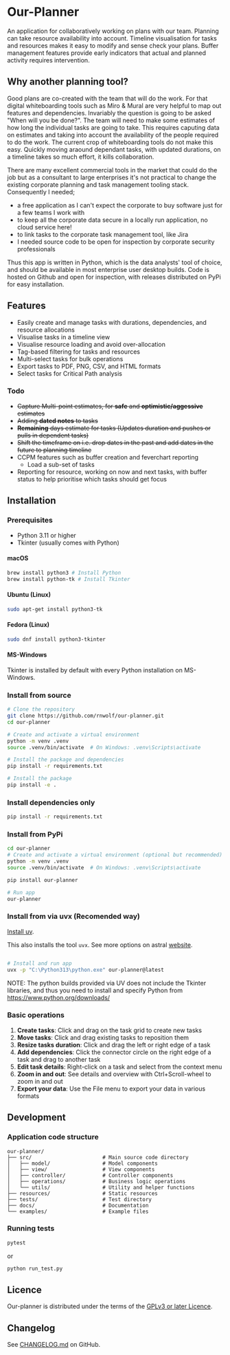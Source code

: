 # Our-Planner

An application for collaboratively working on plans with our team. Planning can take resource availability into account. Timeline visualisation for tasks and resources makes it easy to modify and sense check your plans.  Buffer management features provide early indicators that actual and planned activity requires intervention.

## Why another planning tool?

Good plans are co-created with the team that will do the work. For that digital whiteboarding tools such as Miro & Mural are very helpful to map out features and dependencies.
Invariably the question is going to be asked "When will you be done?".
The team will need to make some estimates of how long the individual tasks are going to take. This requires caputing data on estimates and taking into account the availability of the people required to do the work. The current crop of whiteboarding tools do not make this easy.
Quickly moving araound dependant tasks, with updated durations, on a timeline takes so much effort, it kills collaboration.

There are many excellent commercial tools in the market that could do the job but as a consultant to large enterprises it's not practical to change the existing corporate planning and task management tooling stack. Consequently I needed;

 - a free application as I can't expect the corporate to buy software just for a few teams I work with
 - to keep all the corporate data secure in a locally run application, no cloud service here!
 - to link tasks to the corporate task management tool, like Jira
 - I needed source code to be open for inspection by corporate security professionals

Thus this app is written in Python, which is the data analysts' tool of choice, and should be available in most enterprise user desktop builds. Code is hosted on Github and open for inspection, with releases distributed on PyPi for easy installation.

## Features

- Easily create and manage tasks with durations, dependencies, and resource allocations
- Visualise tasks in a timeline view
- Visualise resource loading and avoid over-allocation
- Tag-based filtering for tasks and resources
- Multi-select tasks for bulk operations
- Export tasks to PDF, PNG, CSV, and HTML formats
- Select tasks for Critical Path analysis

### Todo

- ~~Capture Multi-point estimates, for **safe** and **optimistic/aggessive** estimates~~
- ~~Adding **dated notes** to tasks~~
- ~~**Remaining** days estimate for tasks (Updates duration and pushes or pulls in dependent tasks)~~
- ~~Shift the timeframe on i.e. drop dates in the past and add dates in the future to planning timeline~~
- CCPM features such as buffer creation and feverchart reporting
   - Load a sub-set of tasks
- Reporting for resource, working on now and next tasks, with buffer status to help prioritise which tasks should get focus

## Installation

### Prerequisites

- Python 3.11 or higher
- Tkinter (usually comes with Python)

#### macOS

```bash
brew install python3 # Install Python
brew install python-tk # Install Tkinter
```

#### Ubuntu (Linux)

```bash
sudo apt-get install python3-tk
```

#### Fedora (Linux)

```bash
sudo dnf install python3-tkinter
```

#### MS-Windows

Tkinter is installed by default with every Python installation on MS-Windows.

### Install from source

```bash
# Clone the repository
git clone https://github.com/rnwolf/our-planner.git
cd our-planner

# Create and activate a virtual environment
python -m venv .venv
source .venv/bin/activate  # On Windows: .venv\Scripts\activate

# Install the package and dependencies
pip install -r requirements.txt

# Install the package
pip install -e .
```

### Install dependencies only

```bash
pip install -r requirements.txt
```

### Install from PyPi

```bash
cd our-planner
# Create and activate a virtual environment (optional but recommended)
python -m venv .venv
source .venv/bin/activate  # On Windows: .venv\Scripts\activate

pip install our-planner

# Run app
our-planner
```

### Install from via uvx (Recomended way)

[Install uv](https://docs.astral.sh/uv/getting-started/installation/).

This also installs the tool `uvx`. See more options on astral [website](https://docs.astral.sh/uv/guides/tools/).

```bash

# Install and run app
uvx -p "C:\Python313\python.exe" our-planner@latest
```

NOTE: The python builds provided via UV does not include the Tkinter libraries, and thus you need to install and specify Python from https://www.python.org/downloads/

### Basic operations

1. **Create tasks**: Click and drag on the task grid to create new tasks
2. **Move tasks**: Click and drag existing tasks to reposition them
3. **Resize tasks duration**: Click and drag the left or right edge of a task
4. **Add dependencies**: Click the connector circle on the right edge of a task and drag to another task
5. **Edit task details**: Right-click on a task and select from the context menu
6. **Zoom in and out**: See details and overview with Ctrl+Scroll-wheel to zoom in and out
7. **Export your data**: Use the File menu to export your data in various formats

## Development

### Application code structure

```
our-planner/
├── src/                       # Main source code directory
│   ├── model/                 # Model components
│   ├── view/                  # View components
│   ├── controller/            # Controller components
│   ├── operations/            # Business logic operations
│   └── utils/                 # Utility and helper functions
├── resources/                 # Static resources
├── tests/                     # Test directory
├── docs/                      # Documentation
└── examples/                  # Example files
```

### Running tests

```bash
pytest
```

or

```bash
python run_test.py
```

## Licence

Our-planner is distributed under the terms of the [GPLv3 or later Licence](https://spdx.org/licenses/GPL-3.0-or-later.html).

## Changelog

See [CHANGELOG.md](https://github.com/rnwolf/our-planner/blob/main/CHANGELOG.md) on GitHub.
